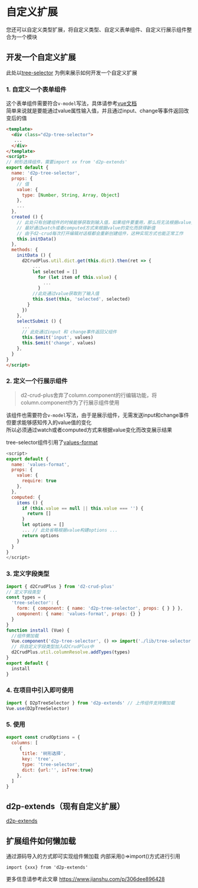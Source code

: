 # 自定义扩展
您还可以自定义类型扩展，将自定义类型、自定义表单组件、自定义行展示组件整合为一个模块  

## 开发一个自定义扩展
此处以[tree-selector](https://github.com/greper/d2-crud-plus/tree/master/packages/d2-crud-plus-extends/src/tree-selector)
为例来展示如何开发一个自定义扩展    

### 1. 自定义一个表单组件
这个表单组件需要符合`v-model`写法，具体请参考[vue文档](https://cn.vuejs.org/v2/guide/components-custom-events.html#自定义组件的-v-model)     
简单来说就是要能通过value属性输入值，并且通过input、change等事件返回改变后的值
```html {31,32,38,39,40}
<template>
  <div class="d2p-tree-selector">
   ...
  </div>
</template>
<script>
// 树形选择组件，需要import xx from 'd2p-extends'
export default {
  name: 'd2p-tree-selector',
  props: {
    // 值
    value: {
      type: [Number, String, Array, Object]
    },
    ...
  },
  created () {
    // 此处只有创建组件的时候能够获取到输入值，如果组件要重用，那么将无法根据value变化而修改已选节点
    // 最好通过watch或者computed方式来根据value的变化而获得新值
    // 由于d2-crud每次打开编辑对话框都会重新创建组件，这种实现方式也能正常工作
    this.initData() 
  },
  methods: {
    initData () {
      d2CrudPlus.util.dict.get(this.dict).then(ret => {
          ...
          let selected = []
            for (let item of this.value) {
              ...
            }
          //此处通过value获取到了输入值
          this.$set(this, 'selected', selected)
        }
      })
    },
    selectSubmit () {
      ...
      // 此处通过input 和 change事件返回父组件
      this.$emit('input', values)
      this.$emit('change', values)
    },
  }
}
</script>
```

### 2. 定义一个行展示组件
>d2-crud-plus舍弃了column.component的行编辑功能，将column.component作为了行展示组件使用

该组件也需要符合`v-model`写法，由于是展示组件，无需发送input和change事件   
但要求能够感知传入的value值的变化   
所以必须通过watch或者computed方式来根据value变化而改变展示结果


tree-selector组件引用了[values-format](https://github.com/greper/d2-crud-plus/blob/master/packages/d2-crud-plus/src/lib/components/format/ValuesFormat.vue)
```js
<script>
export default {
  name: 'values-format',
  props: {
    value: {
      require: true
    },
  },
  computed: {
    items () {
      if (this.value == null || this.value === '') {
        return []
      }
      let options = []
      ... // 此处省略根据value构建options ...
      return options
    }
  }
}
</script>
```

### 3. 定义字段类型
```js
import { d2CrudPlus } from 'd2-crud-plus'
// 定义字段类型
const types = {
  'tree-selector': {
    form: { component: { name: 'd2p-tree-selector', props: { } } },
    component: { name: 'values-format', props: {} }
  }
}
function install (Vue) {
  //组件懒加载
  Vue.component('d2p-tree-selector', () => import('./lib/tree-selector'))
  // 将自定义字段类型加入d2CrudPlus中
  d2CrudPlus.util.columnResolve.addTypes(types)
}
export default {
  install
}
```
### 4. 在项目中引入即可使用

```js
import { D2pTreeSelector } from 'd2p-extends' // 上传组件支持懒加载
Vue.use(D2pTreeSelector)
```
### 5. 使用
```js
export const crudOptions = {
  columns: [
     {
      title: '树形选择',
      key: 'tree',
      type: 'tree-selector',
      dict: {url:'', isTree:true}
    }, 
  ]
}

```

## d2p-extends（现有自定义扩展）
[d2p-extends](https://github.com/greper/d2-crud-plus/tree/master/packages/d2-crud-plus-extends)



## 扩展组件如何懒加载
通过源码导入的方式即可实现组件懒加载
内部采用()=>import()方式进行引用
```
import {xxx} from 'd2p-extends'
```
更多信息请参考此文章 <https://www.jianshu.com/p/306dee896428>

